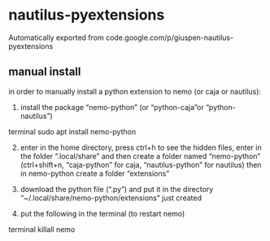 # nautilus-pyextensions
Automatically exported from code.google.com/p/giuspen-nautilus-pyextensions

## manual install

in order to manually install a python extension to nemo (or caja or nautilus):

1) install the package “nemo-python” (or “python-caja”or “python-nautilus”)

terminal sudo apt install nemo-python

2) enter in the home directory, press ctrl+h to see the hidden files, enter in the folder “.local/share” and then create a folder named “nemo-python” (ctrl+shift+n, “caja-python” for caja, “nautilus-python” for nautilus) then in nemo-python create a folder “extensions”

3) download the python file (“.py”) and put it in the directory “~/.local/share/nemo-python/extensions” just created

4) put the following in the terminal (to restart nemo)

terminal killall nemo
